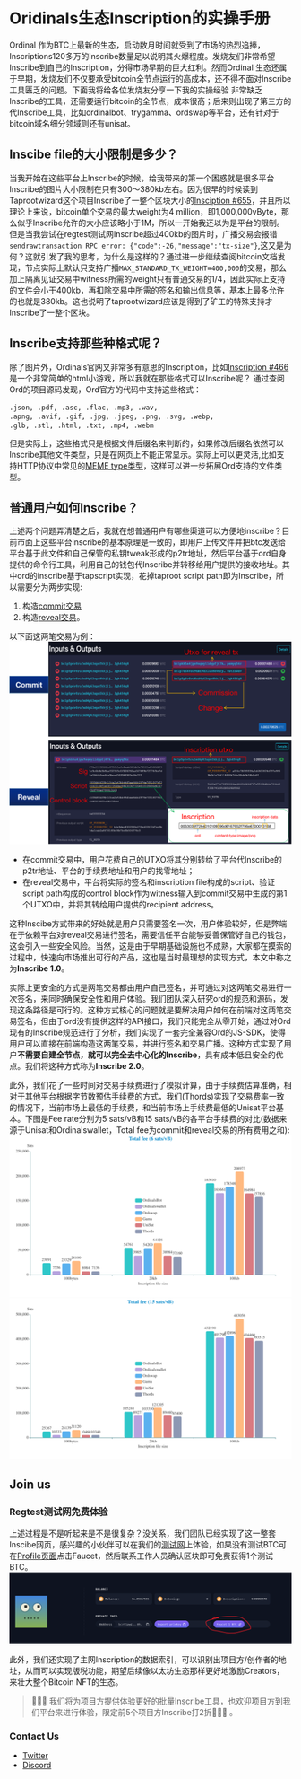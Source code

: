 # Oridinals生态Inscription的实操手册
Ordinal 作为BTC上最新的生态，启动数月时间就受到了市场的热烈追捧，Inscriptions120多万的Inscribe数量足以说明其火爆程度。发烧友们非常希望Inscribe到自己的Inscription，分得市场早期的巨大红利。然而Ordinal 生态还属于早期，发烧友们不仅要承受bitcoin全节点运行的高成本，还不得不面对Inscribe工具匮乏的问题。下面我将给各位发烧友分享一下我的实操经验
非常缺乏Inscribe的工具，还需要运行bitcoin的全节点，成本很高；后来则出现了第三方的代Inscribe工具，比如ordinalbot、trygamma、ordswap等平台，还有针对于bitcoin域名细分领域则还有unisat。
## Inscibe file的大小限制是多少？
当我开始在这些平台上Inscribe的时候，给我带来的第一个困惑就是很多平台Inscribe的图片大小限制在只有300～380kb左右。因为很早的时候读到Taprootwizard这个项目Inscribe了一整个区块大小的[Insciption #655](https://ordinals.com/inscription/0301e0480b374b32851a9462db29dc19fe830a7f7d7a88b81612b9d42099c0aei0)，并且所以理论上来说，bitcoin单个交易的最大weight为4 million，即1,000,000vByte，那么似乎Inscribe允许的大小应该略小于1M，所以一开始我还以为是平台的限制。但是当我尝试在regtest测试网Inscribe超过400kb的图片时，广播交易会报错`sendrawtransaction RPC error: {"code":-26,"message":"tx-size"}`,这又是为何？这就引发了我的思考，为什么是这样的？通过进一步继续查阅bitcoin文档发现，节点实际上默认只支持广播`MAX_STANDARD_TX_WEIGHT=400,000`的交易，那么加上隔离见证交易中witness所需的weight只有普通交易的1/4，因此实际上支持的文件会小于400kb，再扣除交易中所需的签名和输出信息等，基本上最多允许的也就是380kb。这也说明了taprootwizard应该是得到了矿工的特殊支持才Inscribe了一整个区块。

## Inscribe支持那些种格式呢？

除了图片外，Ordinals官网又非常多有意思的Inscription，比如[Inscription #466](https://ordinals.com/inscription/521f8eccffa4c41a3a7728dd012ea5a4a02feed81f41159231251ecf1e5c79dai0)是一个非常简单的html小游戏，所以我就在那些格式可以Inscribe呢？
通过查阅Ord的项目源码发现，Ord官方的代码中支持这些格式：
```
.json, .pdf, .asc, .flac, .mp3, .wav, 
.apng, .avif, .gif, .jpg, .jpeg, .png, .svg, .webp, 
.glb, .stl, .html, .txt, .mp4, .webm
```
但是实际上，这些格式只是根据文件后缀名来判断的，如果修改后缀名依然可以Inscribe其他文件类型，只是在网页上不能正常显示。实际上可以更灵活,比如支持HTTP协议中常见的[MEME type类型](https://developer.mozilla.org/en-US/docs/Web/HTTP/Basics_of_HTTP/MIME_types)，这样可以进一步拓展Ord支持的文件类型。

## 普通用户如何Inscribe？
上述两个问题弄清楚之后，我就在想普通用户有哪些渠道可以方便地inscribe？目前市面上这些平台inscribe的基本原理是一致的，即用户上传文件并把btc发送给平台基于此文件和自己保管的私钥tweak形成的p2tr地址，然后平台基于ord自身提供的命令行工具，利用自己的钱包代Inscribe并转移给用户提供的接收地址。其中ord的inscribe基于tapscript实现，花掉taproot script path即为Inscribe，所以需要分为两步实现:
1. 构造[commit交易](https://mempool.space/tx/6aa94f28dbe769bcdffbfbd32245708c4129ede8c82c336b49a5b9558fe2d066#vout=0) 
2. 构造[reveal交易](https://mempool.space/tx/a0186ac57bae29728007bb9a2313c72f221b6442688b0422dd67b89b09837d08#vin=0)。

以下面这两笔交易为例：
![image](./inscribe_txs.png)
- 在commit交易中，用户花费自己的UTXO将其分别转给了平台代Inscribe的p2tr地址、平台的手续费地址和用户的找零地址；
- 在reveal交易中，平台将实际的签名和inscription file构成的script、验证script path构成的control block作为witness输入到commit交易中生成的第1个UTXO中，并将其转给用户提供的recipient address。

这种Inscibe方式带来的好处就是用户只需要签名一次，用户体验较好，但是弊端在于依赖平台对reveal交易进行签名，需要信任平台能够妥善保管好自己的钱包，这会引入一些安全风险。当然，这是由于早期基础设施也不成熟，大家都在摸索的过程中，快速向市场推出可行的产品，这也是当时最理想的实现方式，本文中称之为**Inscribe 1.0**。

实际上更安全的方式是两笔交易都由用户自己签名，并可通过对这两笔交易进行一次签名，来同时确保安全性和用户体验。我们团队深入研究ord的规范和源码，发现这条路径是可行的。这种方式核心的问题就是要解决用户如何在前端对这两笔交易签名，但由于ord没有提供这样的API接口，我们只能完全从零开始，通过对Ord现有的Inscribe规范进行了分析，我们实现了一套完全兼容Ord的JS-SDK，使得用户可以直接在前端构造这两笔交易，并进行签名和交易广播。这种方式实现了用户**不需要自建全节点，就可以完全去中心化的Inscribe**，具有成本低且安全的优点。我们将这种方式称为**Inscribe 2.0**。

此外，我们花了一些时间对交易手续费进行了模拟计算，由于手续费估算准确，相对于其他平台根据字节数预估手续费的方式，我们(Thords)实现了交易费率一致的情况下，当前市场上最低的手续费，和当前市场上手续费最低的Unisat平台基本。下图是Fee rate分别为5 sats/vB和15 sats/vB的各平台手续费的对比(数据来源于Unisat和Ordinalswallet，Total fee为commit和reveal交易的所有费用之和):
![image](./fee_6.png)
![image](./fee_15.png)

## Join us
### Regtest测试网免费体验
上述过程是不是听起来是不是很复杂？没关系，我们团队已经实现了这一整套Inscibe网页，感兴趣的小伙伴可以在我们的[测试网](https://app.regtest.thords.io/)上体验，如果没有测试BTC可在[Profile页面](https://app.regtest.thords.io/profile)点击Faucet，然后联系工作人员确认区块即可免费获得1个测试BTC。
![image](./faucet.png)

此外，我们还实现了主网Inscription的数据索引，可以识别出项目方/创作者的地址，从而可以实现版税功能，期望后续像以太坊生态那样更好地激励Creators，来壮大整个Bitcoin NFT的生态。

> 🎁🎁🎁 我们将为项目方提供体验更好的批量Inscribe工具，也欢迎项目方到我们平台来进行体验，限定前5个项目方Inscribe打2折🚀🚀🚀 。

### Contact Us
- [Twitter](https://twitter.com/thordsio)
- [Discord](https://discord.gg/yNYyHT9z4a)
